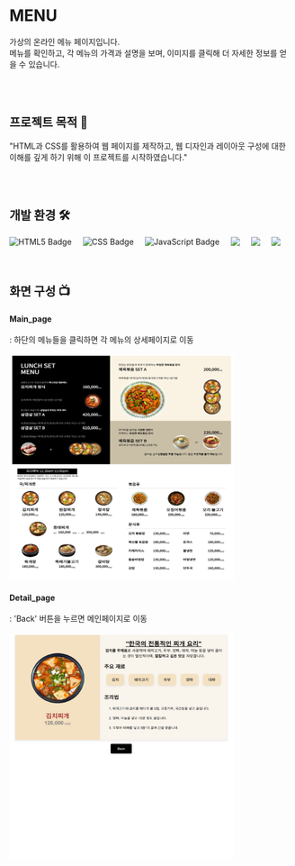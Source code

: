 # MENU

가상의 온라인 메뉴 페이지입니다.
</br>
메뉴를 확인하고, 각 메뉴의 가격과 설명을 보며, 이미지를 클릭해 더 자세한 정보를 얻을 수 있습니다.

</br>
</br>

## 프로젝트 목적 💪

"HTML과 CSS를 활용하여 웹 페이지를 제작하고, 웹 디자인과 레이아웃 구성에 대한 이해를 깊게 하기 위해 이 프로젝트를 시작하였습니다."

</br>
</br>

## 개발 환경 🛠

<div style="display: flex; gap: 20px;">
<img src="https://img.shields.io/badge/html5-E34F26.svg?&style=for-the-badge&logo=html5&logoColor=white" alt="HTML5 Badge" />
<img src="https://img.shields.io/badge/css3-1572B6.svg?&style=for-the-badge&logo=css3&logoColor=white" alt="CSS Badge" />
<img src="https://img.shields.io/badge/javascript-F7DF1E.svg?&style=for-the-badge&logo=javascript&logoColor=black" alt="JavaScript Badge" />
<img src="https://img.shields.io/badge/visual%20studio%20code-%23007ACC.svg?&style=for-the-badge&logo=visual%20studio%20code&logoColor=white" />
<img src="https://img.shields.io/badge/git-%23F05032.svg?&style=for-the-badge&logo=git&logoColor=white" />
<img src="https://img.shields.io/badge/github-%23181717.svg?&style=for-the-badge&logo=github&logoColor=white" />
</div>

</br>
</br>

## 화면 구성 📺

<div>
<div>
    <h4>Main_page</h4>
    <div>: 하단의 메뉴들을 클릭하면 각 메뉴의 상세페이지로 이동</div>
</br>
    <img style="width: 400px; height: 400px" src="./readme_img/readme_MENU_2024_1223.html.png" />
</div>
<div>
    <h4>Detail_page</h4>
    <div>: 'Back' 버튼을 누르면 메인페이지로 이동</div>
</br>
    <img style="width: 400px; height: 400px" src="./readme_img/readme_MENU_2024_1223_link_1.html.png" />
</div>
</div>
